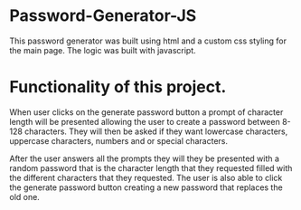 # Password-Generator-JS
This password generator was built using html and a custom css styling for the main page. The logic was built with javascript.

# Functionality of this project.
When user clicks on the generate password button a prompt of character length will be presented allowing the user to create a password between 8-128 characters. They will then be asked if they want lowercase characters, uppercase characters, numbers and or special characters. 

After the user answers all the prompts they will they be presented with a random password that is the character length that they requested filled with the different characters that they requested. The user is also able to click the generate password button creating a new password that replaces the old one. 
